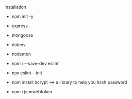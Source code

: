 installation
- npm init -y
- express
- mongoose
- dotenv
- nodemon
- npm i --save-dev eslint
- npx eslint --init

- npm install bcrypt  ==> a library to help you hash password

- npm i jsonwebtoken